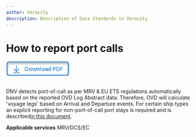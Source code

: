 ```yaml
---
author: Veracity
description: Description of Data Standards in Veracity
---
```


# How to report port calls

<a href="https://veracitycdnprod.blob.core.windows.net/developer/veracitystatic/ovd/How%20to%20report%20port%20calls.pdf" download>
    <img src="assets/download.png" alt="Download PDF" height="40">
  </a>
  <br>
  <br>

DNV detects port-of-call as per MRV & EU ETS regulations automatically based on the reported OVD Log Abstract data. Therefore, OVD will calculate 'voyage legs' based on Arrival and Departure events. For certain ship types an explicit reporting for non-port-of-call port stays is required and is described[in this document](https://veracitycdnprod.blob.core.windows.net/developer/veracitystatic/ovd/How%20to%20report%20port%20calls.pdf).


**Applicable services**
MRV/DCS/EC